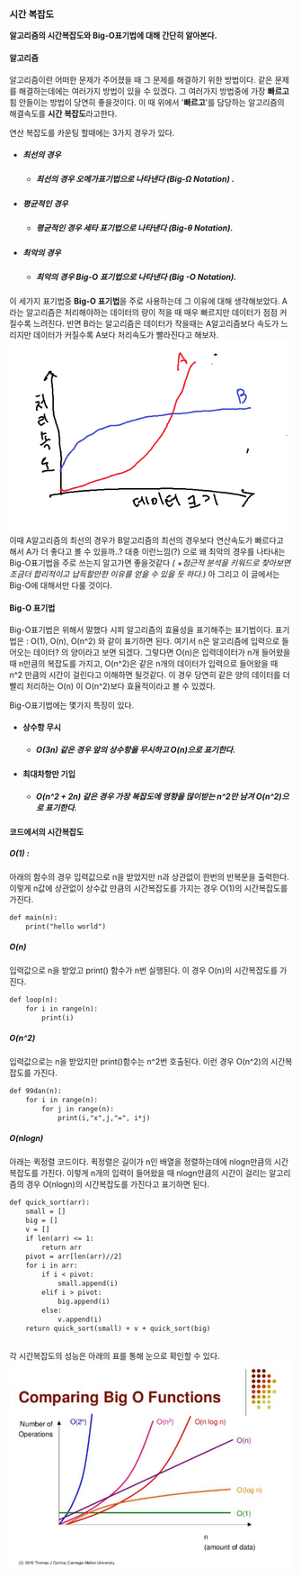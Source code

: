 ### 시간 복잡도
**알고리즘의 시간복잡도와 Big-O표기법에 대해 간단히 알아본다.**

#### 알고리즘
알고리즘이란 어떠한 문제가 주어졌을 때 그 문제를 해결하기 위한 방법이다.
같은 문제를 해결하는데에는 여러가지 방법이 있을 수 있겠다.
그 여러가지 방법중에 가장 **빠르고** 힘 안들이는 방법이 당연히 좋을것이다.
이 때 위에서 '**빠르고**'를 담당하는 알고리즘의 해결속도를 **시간 복잡도**라고한다. 


연산 복잡도를 카운팅 할때에는 3가지 경우가 있다.

 - ##### 최선의 경우
	 - ##### 최선의 경우 오메가표기법으로 나타낸다 *(Big-Ω Notation)* .
 - ##### 평균적인 경우
	 - ##### 평균적인 경우 세타 표기법으로 나타낸다 *(Big-θ Notation)*.
 - ##### 최악의 경우
	 - ##### 최악의 경우 Big-O 표기법으로 나타낸다 *(Big -O Notation)*.
이 세가지 표기법중 **Big-O 표기법**을 주로 사용하는데 그 이유에 대해 생각해보았다.
A라는 알고리즘은 처리해야하는 데이터의 량이 적을 때 매우 빠르지만 데이터가 점점 커질수록 느려진다. 반면 B라는 알고리즘은 데이터가 작을때는 A알고리즘보다 속도가 느리지만 데이터가 커질수록 A보다 처리속도가 빨라진다고 해보자. 
<img src = "https://github.com/Wook-2/Breaking_CodingTest/blob/main/image/%EC%8B%9C%EA%B0%84%EB%B3%B5%EC%9E%A1%EB%8F%84%20%EA%B7%B8%EB%9E%98%ED%94%84.png?raw=true" width = "500px">
이때 A알고리즘의 최선의 경우가 B알고리즘의 최선의 경우보다 연산속도가 빠르다고 해서 A가 더 좋다고 볼 수 있을까..?
대충 이런느낌(?) 으로 왜 최악의 경우를 나타내는 Big-O표기법을 주로 쓰는지 알고가면 좋을것같다 *( +점근적 분석을 키워드로 찾아보면 조금더 합리적이고 납득할만한 이유를 얻을 수 있을 듯 하다.)*
아 그리고 이 글에서는 Big-O에 대해서만 다룰 것이다. 
 
 

#### Big-O 표기법
Big-O표기법은 위해서 말했다 시피 알고리즘의 효율성을 표기해주는 표기법이다.
표기법은 : O(1), O(n), O(n^2) 와 같이 표기하면 된다. 
여기서 n은 알고리즘에 입력으로 들어오는 데이터? 의 양이라고 보면 되겠다.
그렇다면 O(n)은 입력데이터가 n개 들어왔을 때 n만큼의 복잡도를 가지고, O(n^2)은 같은 n개의 데이터가 입력으로 들어왔을 때 n^2 만큼의 시간이 걸린다고 이해하면 될것같다. 이 경우 당연히 같은 양의 데이터를 더 빨리 처리하는 O(n) 이  O(n^2)보다 효율적이라고 볼 수 있겠다.
 
Big-O표기법에는 몇가지 특징이 있다.

 - #### 상수항 무시 
	 - ##### O(3n) 같은 경우 앞의 상수항을 무시하고 O(n)으로 표기한다.
 - #### 최대차항만 기입
	 - ##### O(n^2 + 2n) 같은 경우 가장 복잡도에 영향을 많이받는 n^2만 남겨 O(n^2)으로 표기한다.

#### 코드에서의 시간복잡도
##### O(1) :
아래의 함수의 경우 입력값으로 n을 받았지만 n과 상관없이 한번의 반복문을 출력한다.
이렇게 n값에 상관없이 상수값 만큼의 시간복잡도를 가지는 경우 O(1)의 시간복잡도를 가진다.

    def main(n):
	    print("hello world")
##### O(n)
입력값으로 n을 받았고 print() 함수가 n번 실행된다. 
이 경우 O(n)의 시간복잡도를 가진다.

    def loop(n):
	    for i in range(n):
		    print(i)
##### O(n^2)
입력값으로는 n을 받았지만 print()함수는 n^2번 호출된다.
이런 경우 O(n^2)의 시간복잡도를 가진다.

    def 99dan(n):
	    for i in range(n):
		    for j in range(n):
			    print(i,"x",j,"=", i*j)
##### O(nlogn)
아래는 퀵정렬 코드이다. 퀵정렬은 길이가 n인 배열을 정렬하는데에 nlogn만큼의 시간복잡도를 가진다. 
이렇게 n개의 입력이 들어왔을 때 nlogn만큼의 시간이 걸리는 알고리즘의 경우 O(nlogn)의 시간복잡도를 가진다고 표기하면 된다.

    def quick_sort(arr):
	    small = []
	    big = []
	    v = []
	    if len(arr) <= 1:
		    return arr
		pivot = arr[len(arr)//2]
		for i in arr:
			if i < pivot:
				small.append(i)
			elif i > pivot:
				big.append(i)
			else:
				v.append(i)
		return quick_sort(small) + v + quick_sort(big)
				
   
   <br>
   각 시간복잡도의 성능은 아래의 표를 통해 눈으로 확인할 수 있다.
   <img src = "https://github.com/Wook-2/Breaking_CodingTest/blob/main/image/big-o.PNG?raw=true" width = "600px">
